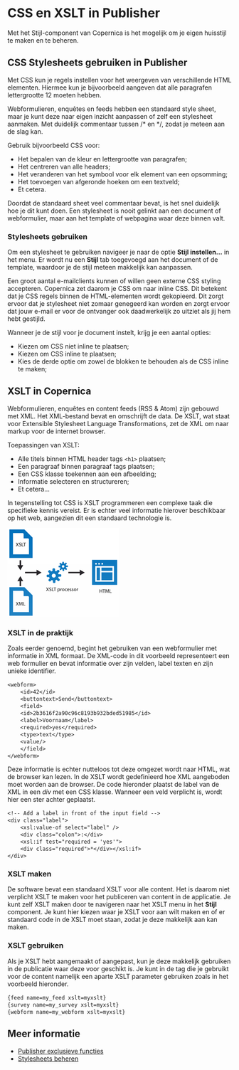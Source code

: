 # CSS en XSLT in Publisher
Met het Stijl-component van Copernica is het mogelijk om je eigen huisstijl
te maken en te beheren.

## CSS Stylesheets gebruiken in Publisher
Met CSS kun je regels instellen voor het weergeven van verschillende HTML
elementen. Hiermee kun je bijvoorbeeld aangeven dat alle paragrafen
lettergrootte 12 moeten hebben.

Webformulieren, enquêtes en feeds hebben een standaard style sheet, maar
je kunt deze naar eigen inzicht aanpassen of zelf een stylesheet aanmaken.
Met duidelijk commentaar tussen /\* en \*/, zodat je meteen aan de slag
kan.

Gebruik bijvoorbeeld CSS voor:
-   Het bepalen van de kleur en lettergrootte van paragrafen;
-   Het centreren van alle headers;
-   Het veranderen van het symbool voor elk element van een opsomming;
-   Het toevoegen van afgeronde hoeken om een textveld;
-   Et cetera.

Doordat de standaard sheet veel commentaar bevat, is het snel
duidelijk hoe je dit kunt doen. Een stylesheet is nooit gelinkt aan een
document of webformulier, maar aan het template of webpagina waar deze binnen
valt.

### Stylesheets gebruiken
Om een stylesheet te gebruiken navigeer je naar de optie **Stijl instellen...**
in het menu. Er wordt nu een **Stijl** tab toegevoegd aan het document
of de template, waardoor je de stijl meteen makkelijk kan aanpassen.

Een groot aantal e-mailclients kunnen of willen geen externe CSS styling
accepteren. Copernica zet daarom je CSS om naar inline CSS. Dit betekent dat
je CSS regels binnen de HTML-elementen wordt gekopieerd. Dit zorgt ervoor
dat je stylesheet niet zomaar genegeerd kan worden en zorgt ervoor dat
jouw e-mail er voor de ontvanger ook daadwerkelijk zo uitziet als jij hem
hebt gestijld.

Wanneer je de stijl voor je document instelt, krijg je een aantal opties:
-   Kiezen om CSS niet inline te plaatsen;
-   Kiezen om CSS inline te plaatsen;
-   Kies de derde optie om zowel de blokken te behouden als de CSS inline
    te maken;

## XSLT in Copernica
Webformulieren, enquêtes en content feeds (RSS & Atom) zijn gebouwd met XML.
Het XML-bestand bevat en omschrijft de data. De XSLT, wat staat voor Extensible
Stylesheet Language Transformations, zet de XML om naar markup voor de
internet browser.

Toepassingen van XSLT:
-   Alle titels binnen HTML header tags `<h1>` plaatsen;
-   Een paragraaf binnen paragraaf tags plaatsen;
-   Een CSS klasse toekennen aan een afbeelding;
-   Informatie selecteren en structureren;
-   Et cetera...

In tegenstelling tot CSS is XSLT programmeren een complexe taak die
specifieke kennis vereist. Er is echter veel informatie hierover beschikbaar
op het web, aangezien dit een standaard technologie is.

![](../images/xslt-image.png)

### XSLT in de praktijk
Zoals eerder genoemd, begint het gebruiken van een webformulier met
informatie in XML formaat. De XML-code in dit voorbeeld representeert
een web formulier en bevat informatie over zijn velden, label texten en
zijn unieke identifier.

    <webform>
        <id>42</id>
        <buttontext>Send</buttontext>
        <field>
        <id>2b3616f2a90c96c8193b932bded51985</id>
        <label>Voornaam</label>
        <required>yes</required>
        <type>text</type>
        <value/>
        </field>
    </webform>

Deze informatie is echter nutteloos tot deze omgezet wordt naar HTML, wat
de browser kan lezen. In de XSLT wordt gedefinieerd hoe XML aangeboden
moet worden aan de browser. De code hieronder plaatst de label van de XML
in een *div* met een CSS klasse. Wanneer een veld verplicht is, wordt
hier een ster achter geplaatst.

    <!-- Add a label in front of the input field -->
    <div class="label">
        <xsl:value-of select="label" />
        <div class="colon">:</div>
        <xsl:if test="required = 'yes'">
        <div class="required">*</div></xsl:if>
    </div>

### XSLT maken
De software bevat een standaard XSLT voor alle content. Het is daarom niet
verplicht XSLT te maken voor het publiceren van content in de applicatie.
Je kunt zelf XSLT maken door te navigeren naar het XSLT menu in het
**Stijl** component. Je kunt hier kiezen waar je XSLT voor aan wilt maken en
of er standaard code in de XSLT moet staan, zodat je deze makkelijk aan kan
maken.

### XSLT gebruiken
Als je XSLT hebt aangemaakt of aangepast, kun je deze makkelijk gebruiken
in de publicatie waar deze voor geschikt is. Je kunt in de tag die
je gebruikt voor de content namelijk een aparte XSLT parameter gebruiken
zoals in het voorbeeld hieronder.

    {feed name=my_feed xslt=myxslt}
    {survey name=my_survey xslt=myxslt}
    {webform name=my_webform xslt=myxslt}

## Meer informatie
* [Publisher exclusieve functies](./publisher-only)
* [Stylesheets beheren](./stylesheets)
